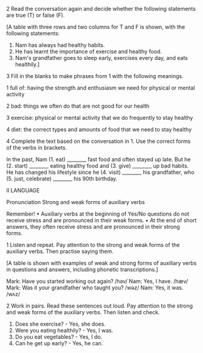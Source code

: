 2 Read the conversation again and decide whether the following statements are true (T) or false (F).

[A table with three rows and two columns for T and F is shown, with the following statements:
1. Nam has always had healthy habits.
2. He has learnt the importance of exercise and healthy food.
3. Nam's grandfather goes to sleep early, exercises every day, and eats healthily.]

3 Fill in the blanks to make phrases from 1 with the following meanings.

1 full of: having the strength and enthusiasm we need for physical or mental activity

2 bad: things we often do that are not good for our health

3 exercise: physical or mental activity that we do frequently to stay healthy

4 diet: the correct types and amounts of food that we need to stay healthy

4 Complete the text based on the conversation in 1. Use the correct forms of the verbs in brackets.

In the past, Nam (1. eat) ________ fast food and often stayed up late. But he (2. start) ________ eating healthy food and (3. give) ________ up bad habits. He has changed his lifestyle since he (4. visit) ________ his grandfather, who (5. just, celebrate) ________ his 90th birthday.

II LANGUAGE

Pronunciation
Strong and weak forms of auxiliary verbs

Remember!
• Auxiliary verbs at the beginning of Yes/No questions do not receive stress and are pronounced in their weak forms.
• At the end of short answers, they often receive stress and are pronounced in their strong forms.

1 Listen and repeat. Pay attention to the strong and weak forms of the auxiliary verbs. Then practise saying them.

[A table is shown with examples of weak and strong forms of auxiliary verbs in questions and answers, including phonetic transcriptions.]

Mark: Have you started working out again?
      /həv/
Nam: Yes, I have.
      /hæv/
Mark: Was it your grandfather who taught you?
      /wəz/
Nam: Yes, it was.
      /wʌz/

2 Work in pairs. Read these sentences out loud. Pay attention to the strong and weak forms of the auxiliary verbs. Then listen and check.

1. Does she exercise? - Yes, she does.
2. Were you eating healthily? - Yes, I was.
3. Do you eat vegetables? - Yes, I do.
4. Can he get up early? - Yes, he can.